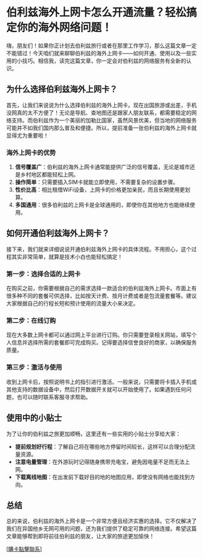 # 伯利兹海外上网卡怎么开通流量？轻松搞定你的海外网络问题！

嗨，朋友们！如果你正计划去伯利兹旅行或者在那里工作学习，那么这篇文章一定不能错过！今天咱们就来聊聊伯利兹的海外上网卡——如何开通、使用以及一些实用的小技巧。相信我，读完这篇文章，你一定会对伯利兹的网络服务有全新的认识。

## 为什么选择伯利兹海外上网卡？

首先，让我们来说说为什么选择伯利兹的海外上网卡。现在出国旅游或出差，手机没网真的太不方便了！无论是导航、查地图还是跟家人朋友联系，都需要稳定的网络支持。而伯利兹作为一个美丽的加勒比国家，虽然风景优美，但当地的网络服务可能并不如我们国内那么普及和便捷。所以，提前准备一张伯利兹的海外上网卡就显得尤为重要啦！

### 海外上网卡的优势

1. **信号覆盖广**：伯利兹的海外上网卡通常能提供广泛的信号覆盖，无论是城市还是乡村地区都能轻松上网。
2. **操作简单**：只需要插入SIM卡就能立即使用，不需要复杂的设置步骤。
3. **性价比高**：相比租借WiFi设备，上网卡的价格更加亲民，而且长期使用更划算。
4. **多国通用**：很多伯利兹的上网卡是全球通用的，即使你在其他地方也能继续使用。

## 如何开通伯利兹海外上网卡？

接下来，我们就来详细说说开通伯利兹海外上网卡的具体流程。不用担心，这个过程其实非常简单，就算是技术小白也能轻松搞定！

### 第一步：选择合适的上网卡

在购买之前，你需要根据自己的需求选择一款适合的伯利兹海外上网卡。市面上有很多种不同的套餐可供选择，比如按天计费、按月计费或者是包流量套餐等。建议大家根据自己的行程长短和预计使用的流量大小来决定。

### 第二步：在线订购

现在大多数上网卡都可以通过网上平台进行订购。你只需要登录相关网站，填写个人信息并选择所需的套餐即可完成购买。记得要选择信誉良好的商家，以确保服务质量。

### 第三步：激活与使用

收到上网卡后，按照说明书上的指引进行激活。一般来说，只需要将卡插入手机或其他支持的数据设备中，然后打开数据开关就可以开始使用了。如果遇到任何问题，也可以随时联系客服寻求帮助。

## 使用中的小贴士

为了让你的伯利兹之旅更加顺畅，这里还有一些实用的小贴士分享给大家：

- **提前规划好行程**：了解自己将在哪些地方停留时间较长，这样可以合理分配流量资源。
- **注意电量管理**：在外游玩时记得随身携带充电宝，避免因电量不足而无法上网。
- **下载离线地图**：在出发前下载好目的地的地图应用，即使没有网络也能找到方向。

## 总结

总的来说，伯利兹的海外上网卡是一个非常方便且经济实惠的选择。它不仅解决了我们在异国他乡无网可用的问题，还为我们提供了稳定可靠的网络连接。希望这篇文章能够帮到即将前往伯利兹的朋友，让大家的旅途更加愉快！

[[購卡點擊聯系](https://t.me/s/esim1088)]